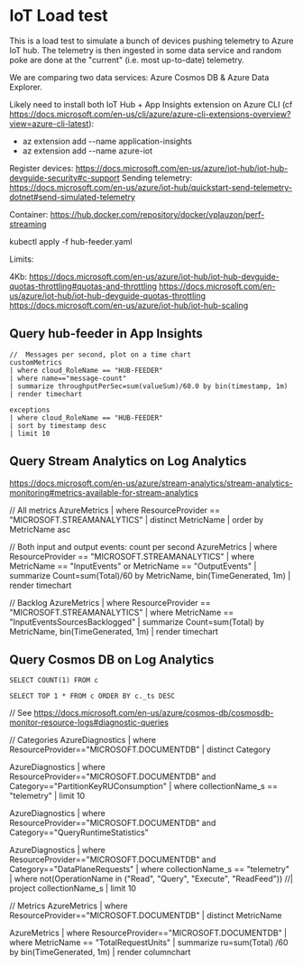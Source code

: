 # IoT Load test

This is a load test to simulate a bunch of devices pushing telemetry to Azure IoT hub.  The telemetry is then ingested in some data service and random poke are done at the "current" (i.e. most up-to-date) telemetry.

We are comparing two data services:  Azure Cosmos DB & Azure Data Explorer.

Likely need to install both IoT Hub + App Insights extension on Azure CLI (cf https://docs.microsoft.com/en-us/cli/azure/azure-cli-extensions-overview?view=azure-cli-latest):

*   az extension add --name application-insights
*   az extension add --name azure-iot

Register devices:  https://docs.microsoft.com/en-us/azure/iot-hub/iot-hub-devguide-security#c-support
Sending telemetry:  https://docs.microsoft.com/en-us/azure/iot-hub/quickstart-send-telemetry-dotnet#send-simulated-telemetry

Container:  https://hub.docker.com/repository/docker/vplauzon/perf-streaming

kubectl apply -f hub-feeder.yaml

Limits:

4Kb:  https://docs.microsoft.com/en-us/azure/iot-hub/iot-hub-devguide-quotas-throttling#quotas-and-throttling
https://docs.microsoft.com/en-us/azure/iot-hub/iot-hub-devguide-quotas-throttling
https://docs.microsoft.com/en-us/azure/iot-hub/iot-hub-scaling

## Query hub-feeder in App Insights

```
//  Messages per second, plot on a time chart
customMetrics
| where cloud_RoleName == "HUB-FEEDER"
| where name=="message-count"
| summarize throughputPerSec=sum(valueSum)/60.0 by bin(timestamp, 1m)
| render timechart

exceptions
| where cloud_RoleName == "HUB-FEEDER"
| sort by timestamp desc
| limit 10
```

## Query Stream Analytics on Log Analytics

https://docs.microsoft.com/en-us/azure/stream-analytics/stream-analytics-monitoring#metrics-available-for-stream-analytics

//  All metrics
AzureMetrics
| where ResourceProvider == "MICROSOFT.STREAMANALYTICS"
| distinct MetricName
| order by MetricName asc

//  Both input and output events:  count per second
AzureMetrics
| where ResourceProvider == "MICROSOFT.STREAMANALYTICS"
| where MetricName == "InputEvents" or MetricName == "OutputEvents" 
| summarize Count=sum(Total)/60 by MetricName, bin(TimeGenerated, 1m)
| render timechart 

//  Backlog
AzureMetrics
| where ResourceProvider == "MICROSOFT.STREAMANALYTICS"
| where MetricName == "InputEventsSourcesBacklogged"
| summarize Count=sum(Total) by MetricName, bin(TimeGenerated, 1m)
| render timechart 

##  Query Cosmos DB on Log Analytics

```
SELECT COUNT(1) FROM c

SELECT TOP 1 * FROM c ORDER BY c._ts DESC

```

//  See https://docs.microsoft.com/en-us/azure/cosmos-db/cosmosdb-monitor-resource-logs#diagnostic-queries

//  Categories
AzureDiagnostics 
| where ResourceProvider=="MICROSOFT.DOCUMENTDB" 
| distinct Category

AzureDiagnostics 
| where ResourceProvider=="MICROSOFT.DOCUMENTDB" and Category=="PartitionKeyRUConsumption" 
| where collectionName_s == "telemetry"
| limit 10

AzureDiagnostics 
| where ResourceProvider=="MICROSOFT.DOCUMENTDB" and Category=="QueryRuntimeStatistics" 


AzureDiagnostics 
| where ResourceProvider=="MICROSOFT.DOCUMENTDB" and Category=="DataPlaneRequests" 
| where collectionName_s == "telemetry"
| where not(OperationName in ("Read", "Query", "Execute", "ReadFeed"))
//| project collectionName_s 
| limit 10

//  Metrics
AzureMetrics
| where ResourceProvider=="MICROSOFT.DOCUMENTDB"
| distinct MetricName

AzureMetrics
| where ResourceProvider=="MICROSOFT.DOCUMENTDB"
| where MetricName == "TotalRequestUnits"
| summarize ru=sum(Total) /60 by bin(TimeGenerated, 1m)
| render columnchart 